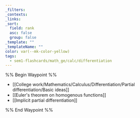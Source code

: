 ```yaml
---
_filters: 
_contexts: 
_links: 
_sort:
  field: rank
  asc: false
  group: false
_template: ""
_templateName: ""
color: var(--mk-color-yellow)
tags:
  - sem1-flashcards/math_ge/calc/differentiation
---
```

%% Begin Waypoint %%
- [[College work/Mathematics/Calculus/Differentiation/Partial differentiation/Basic ideas]]
- [[Euler's theorem on homogenous functions]]
- [[Implicit partial differentiation]]

%% End Waypoint %%
